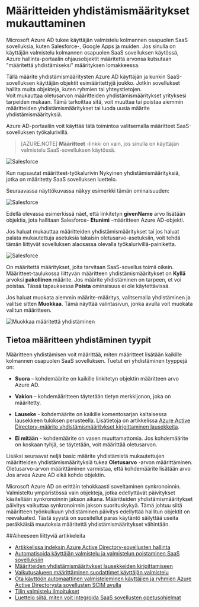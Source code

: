 <properties
    pageTitle="Mukauttaminen määritteiden yhdistämismääritykset | Microsoft Azure"
    description="Löydä mitä SaaS sovellusten Azure Active Directory-määrite yhdistämismääritykset siitä, miten voit muokata niitä sähköpostiosoite yrityksesi tarpeisiin."
    services="active-directory"
    documentationCenter=""
    authors="markusvi"
    manager="femila"
    editor=""/>

<tags
    ms.service="active-directory"
    ms.workload="identity"
    ms.tgt_pltfrm="na"
    ms.devlang="na"
    ms.topic="article"
    ms.date="10/10/2016"
    ms.author="markusvi"/>


# <a name="customizing-attribute-mappings"></a>Määritteiden yhdistämismääritykset mukauttaminen


Microsoft Azure AD tukee käyttäjän valmistelu kolmannen osapuolen SaaS sovelluksia, kuten Salesforce-, Google Apps ja muiden. Jos sinulla on käyttäjän valmistelu kolmannen osapuolen SaaS sovelluksen käytössä, Azure hallinta-portaalin ohjausobjektit määritettä arvonsa kutsutaan "määritettä yhdistämiseksi" määrityksen lomakkeessa.

Tällä määrite yhdistämismääritysten Azure AD käyttäjän ja kunkin SaaS-sovelluksen käyttäjän objektit esimääritettyjä joukko. Jotkin sovellukset hallita muita objekteja, kuten ryhmien tai yhteystietojen. <br> 
Voit mukauttaa oletusarvon määritteiden yhdistämismääritykset yrityksesi tarpeiden mukaan. Tämä tarkoittaa sitä, voit muuttaa tai poistaa aiemmin määritteiden yhdistämismääritykset tai luoda uusia määrite yhdistämismäärityksiä.

Azure AD-portaaliin voit käyttää tätä toimintoa valitsemalla määritteet SaaS-sovelluksen työkalurivillä.

> [AZURE.NOTE] **Määritteet** -linkki on vain, jos sinulla on käyttäjän valmistelu SaaS-sovelluksen käytössä. 


![Salesforce][1] 


Kun napsautat määritteet-työkalurivin Nykyinen yhdistämismäärityksiä, jotka on määritetty SaaS sovelluksen luettelo.

Seuraavassa näyttökuvassa näkyy esimerkki tämän ominaisuuden:



![Salesforce][2]  


Edellä olevassa esimerkissä näet, että linkitetyn **givenName** arvo lisätään objektia, jota hallitaan Salesforce- **Etunimi** -määritteen Azure AD-objekti.

Jos haluat mukauttaa määritteiden yhdistämismääritykset tai jos haluat palata mukautettuja asetuksia takaisin oletusarvo-asetuksiin, voit tehdä tämän liittyvät sovelluksen alaosassa olevalla työkalurivillä-painiketta.


![Salesforce][3]  


On määritettä määritykset, joita tarvitaan SaaS-sovellus toimii oikein. Määritteet-taulukossa liittyvän määritteen yhdistämismääritykset on **Kyllä** arvoksi **pakollinen** määrite. Jos määrite yhdistäminen on tarpeen, et voi poistaa. Tässä tapauksessa **Poista** ominaisuus ei ole käytettävissä.

Jos haluat muokata aiemmin määrite-määritys, valitsemalla yhdistäminen ja valitse sitten **Muokkaa**. Tämä näyttää valintasivun, jonka avulla voit muokata valitun määritteen.


![Muokkaa määritettä yhdistäminen][4]  



## <a name="understanding-attribute-mapping-types"></a>Tietoa määritteen yhdistäminen tyypit


Määritteen yhdistämisen voit määrittää, miten määritteet lisätään kaikille kolmannen osapuolen SaaS sovelluksen. Tuetut eri yhdistäminen tyyppejä on:

- **Suora** – kohdemäärite on kaikille linkitetyn objektin määritteen arvo Azure AD.


- **Vakion** – kohdemääritteen täytetään tietyn merkkijonon, joka on määritetty.


- **Lauseke** - kohdemäärite on kaikille komentosarjan kaltaisessa lausekkeen tuloksen perusteella. Lisätietoja on artikkelissa [Azure Active Directory-määrite yhdistämismääritykset kirjoittaminen lausekkeita](active-directory-saas-writing-expressions-for-attribute-mappings.md).


- **Ei mitään** - kohdemäärite on vasen muuttamattomia. Jos kohdemäärite on koskaan tyhjä, se täytetään, voit määrittää oletusarvon.



Lisäksi seuraavat neljä basic määrite yhdistämistä mukautettujen määritteiden yhdistämismäärityksiä tukea **Oletusarvo** -arvon määrittäminen. Oletusarvo-arvon määrittäminen varmistaa, että kohdemäärite lisätään arvo Jos arvoa Azure AD eikä kohde objektin.

Microsoft Azure AD on erittäin tehokkaasti soveltaminen synkronoinnin. Valmisteltu ympäristössä vain objekteja, jotka edellyttävät päivitykset käsitellään synkronoinnin jakson aikana. Määritteiden yhdistämismääritykset päivitys vaikuttaa synkronoinnin jakson suorituskykyä. Tämä johtuu siitä määritteen työnkulkuun yhdistäminen päivitys edellyttää hallitun objektit on reevaluated. Tästä syystä on suositellut paras käytäntö säilyttää useita peräkkäisiä muutoksia määritettä yhdistämismääritykset vähintään.


##<a name="related-articles"></a>Aiheeseen liittyviä artikkeleita

- [Artikkelissa indeksin Azure Active Directory-sovellusten hallinta](active-directory-apps-index.md)
- [Automatisoida käyttäjän valmistelu ja valmistelun poistaminen SaaS sovelluksiin](active-directory-saas-app-provisioning.md)
- [Määritteiden yhdistämismääritykset lausekkeiden kirjoittamiseen](active-directory-saas-writing-expressions-for-attribute-mappings.md)
- [Vaikutusalueen määrittäminen suodattimet käyttäjän valmistelu](active-directory-saas-scoping-filters.md)
- [Ota käyttöön automaattinen valmisteleminen käyttäjien ja ryhmien Azure Active Directorysta sovellusten SCIM avulla](active-directory-scim-provisioning.md)
- [Tilin valmistelu ilmoitukset](active-directory-saas-account-provisioning-notifications.md)
- [Luettelo siitä, miten voit integroida SaaS sovellusten opetusohjelmat](active-directory-saas-tutorial-list.md)


<!--Image references-->
[1]: ./media/active-directory-saas-customizing-attribute-mappings/ic765497.png
[2]: ./media/active-directory-saas-customizing-attribute-mappings/ic775419.png
[3]: ./media/active-directory-saas-customizing-attribute-mappings/ic775420.png
[4]: ./media/active-directory-saas-customizing-attribute-mappings/ic775421.png
